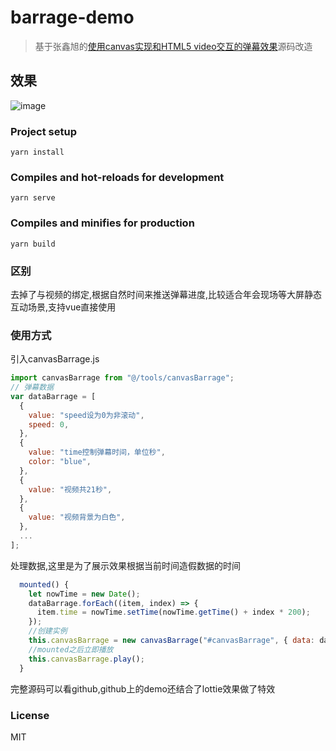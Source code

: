 # barrage-demo

> 基于张鑫旭的[使用canvas实现和HTML5 video交互的弹幕效果](http://www.zhangxinxu.com/wordpress/?p=6386)源码改造

## 效果
![image](http://github.com/ft3590782/barrage-demo/demo.gif)

### Project setup
```
yarn install
```

### Compiles and hot-reloads for development
```
yarn serve
```

### Compiles and minifies for production
```
yarn build
```

### 区别
去掉了与视频的绑定,根据自然时间来推送弹幕进度,比较适合年会现场等大屏静态互动场景,支持vue直接使用

### 使用方式
引入canvasBarrage.js

```javascript
import canvasBarrage from "@/tools/canvasBarrage";
// 弹幕数据
var dataBarrage = [
  {
    value: "speed设为0为非滚动",
    speed: 0,
  },
  {
    value: "time控制弹幕时间，单位秒",
    color: "blue",
  },
  {
    value: "视频共21秒",
  },
  {
    value: "视频背景为白色",
  },
  ...
];
```

处理数据,这里是为了展示效果根据当前时间造假数据的时间
```javascript
  mounted() {
    let nowTime = new Date();
    dataBarrage.forEach((item, index) => {
      item.time = nowTime.setTime(nowTime.getTime() + index * 200);
    });
    //创建实例
    this.canvasBarrage = new canvasBarrage("#canvasBarrage", { data: dataBarrage });
    //mounted之后立即播放
    this.canvasBarrage.play();
  }
```

完整源码可以看github,github上的demo还结合了lottie效果做了特效

### License

MIT